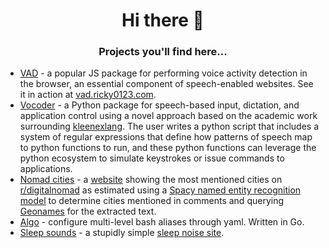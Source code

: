 <h1 align="center">Hi there 👋</h1>
<h3 align="center">Projects you'll find here...</h3>

- [VAD](https://github.com/ricky0123/vad) - a popular JS package for performing voice activity detection in the browser, an essential component of speech-enabled websites. See it in action at [vad.ricky0123.com](https://www.vad.ricky0123.com/).
- [Vocoder](https://github.com/ricky0123/vocoder) - a Python package for speech-based input, dictation, and application control using a novel approach based on the academic work surrounding [kleenexlang](https://kleenexlang.org). The user writes a python script that includes a system of regular expressions that define how patterns of speech map to python functions to run, and these python functions can leverage the python ecosystem to simulate keystrokes or issue commands to applications.
- [Nomad cities](https://github.com/ricky0123/nomad-cities) - a [website](https://www.spikynomadball.ricky0123.com/) showing the most mentioned cities on [r/digitalnomad](https://www.reddit.com/r/digitalnomad/) as estimated using a [Spacy named entity recognition model](https://spacy.io/models/en#en_core_web_lg) to determine cities mentioned in comments and querying [Geonames](https://www.geonames.org/) for the extracted text.
- [Algo](https://github.com/ricky0123/algo) - configure multi-level bash aliases through yaml. Written in Go.
- [Sleep sounds](https://github.com/ricky0123/sleep-sounds) - a stupidly simple [sleep noise site](https://www.sleep-sounds.ricky0123.com/).
